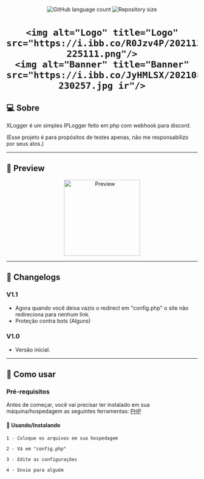 
<p align="center">
  <img alt="GitHub language count" src="https://img.shields.io/github/languages/count/CT0222/XLogger?color=%2304D361">

  <img alt="Repository size" src="https://img.shields.io/github/repo-size/CT0222/XLogger">
  
 
</p>
<h1 align="center">

    <img alt="Logo" title="Logo" src="https://i.ibb.co/R0Jzv4P/20211229-225111.png"/>
    <img alt="Banner" title="Banner" src="https://i.ibb.co/JyHMLSX/20210823-230257.jpg ir"/>
</h1>

## 💻 Sobre

XLogger é um simples IPLogger feito em php com webhook para discord.

(Esse projeto é para propósitos de testes apenas, não me responsabilizo por seus atos.)

---

## 🎨 Preview

<p align="center">
  <img alt="Preview" title="Preview" src="https://i.ibb.co/QnT9Q8h/20210824-110323.jpg" width="200px">
</p>

---

## 📜 Changelogs

### V1.1
- Agora quando você deixa vazio o redirect em "config.php" o site não redireciona para nenhum link.
- Proteção contra bots (Alguns)

### V1.0
- Versão inicial.

---

## 🚀 Como usar

### Pré-requisitos

Antes de começar, você vai precisar ter instalado em sua máquina/hospedagem as seguintes ferramentas:
[PHP](https://php.net)

#### 🎲 Usando/Instalando

```text
1 - Coloque os arquivos em sua hospedagem

2 - Vá em "config.php"

3 - Edite as configurações 

4 - Envie para alguém 
```
